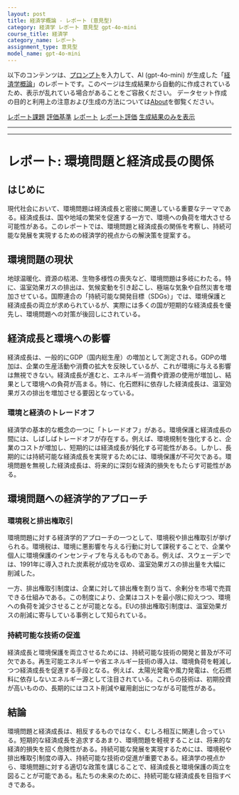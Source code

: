 ```yaml
---
layout: post
title: 経済学概論 - レポート (意見型)
category: 経済学 レポート 意見型 gpt-4o-mini
course_title: 経済学
category_name: レポート
assignment_type: 意見型
model_name: gpt-4o-mini
---
```


以下のコンテンツは、[プロンプト](https://github.com/takedatoshiyuki/synthetic_assignments/tree/main/generated/経済学/gpt-4o-mini/prompt_レポート-意見型.md)を入力して、AI (gpt-4o-mini) が生成した「[経済学概論](/contents/経済学/)」のレポートです。このページは生成結果から自動的に作成されているため、表示が乱れている場合があることをご容赦ください。
データセット作成の目的と利用上の注意および生成の方法については[About](/About)を御覧ください。

[レポート課題](../レポート課題-意見型)
[評価基準](../評価基準-意見型)
[レポート](../レポート-意見型)
[レポート評価](../レポート評価-意見型)
[生成結果のみを表示](https://github.com/takedatoshiyuki/synthetic_assignments/tree/main/generated/経済学/gpt-4o-mini/レポート-意見型.md)
  

***
***
  
# レポート: 環境問題と経済成長の関係

## はじめに

現代社会において、環境問題は経済成長と密接に関連している重要なテーマである。経済成長は、国や地域の繁栄を促進する一方で、環境への負荷を増大させる可能性がある。このレポートでは、環境問題と経済成長の関係を考察し、持続可能な発展を実現するための経済学的視点からの解決策を提案する。

## 環境問題の現状

地球温暖化、資源の枯渇、生物多様性の喪失など、環境問題は多岐にわたる。特に、温室効果ガスの排出は、気候変動を引き起こし、極端な気象や自然災害を増加させている。国際連合の「持続可能な開発目標（SDGs）」では、環境保護と経済成長の両立が求められているが、実際には多くの国が短期的な経済成長を優先し、環境問題への対策が後回しにされている。

## 経済成長と環境への影響

経済成長は、一般的にGDP（国内総生産）の増加として測定される。GDPの増加は、企業の生産活動や消費の拡大を反映しているが、これが環境に与える影響は無視できない。経済成長が進むと、エネルギー消費や資源の使用が増加し、結果として環境への負荷が高まる。特に、化石燃料に依存した経済成長は、温室効果ガスの排出を増加させる要因となっている。

### 環境と経済のトレードオフ

経済学の基本的な概念の一つに「トレードオフ」がある。環境保護と経済成長の間には、しばしばトレードオフが存在する。例えば、環境規制を強化すると、企業のコストが増加し、短期的には経済成長が鈍化する可能性がある。しかし、長期的には持続可能な経済成長を実現するためには、環境保護が不可欠である。環境問題を無視した経済成長は、将来的に深刻な経済的損失をもたらす可能性がある。

## 環境問題への経済学的アプローチ

### 環境税と排出権取引

環境問題に対する経済学的アプローチの一つとして、環境税や排出権取引が挙げられる。環境税は、環境に悪影響を与える行動に対して課税することで、企業や個人に環境保護のインセンティブを与えるものである。例えば、スウェーデンでは、1991年に導入された炭素税が成功を収め、温室効果ガスの排出量を大幅に削減した。

一方、排出権取引制度は、企業に対して排出権を割り当て、余剰分を市場で売買できる仕組みである。この制度により、企業はコストを最小限に抑えつつ、環境への負荷を減少させることが可能となる。EUの排出権取引制度は、温室効果ガスの削減に寄与している事例として知られている。

### 持続可能な技術の促進

経済成長と環境保護を両立させるためには、持続可能な技術の開発と普及が不可欠である。再生可能エネルギーや省エネルギー技術の導入は、環境負荷を軽減しつつ経済成長を促進する手段となる。例えば、太陽光発電や風力発電は、化石燃料に依存しないエネルギー源として注目されている。これらの技術は、初期投資が高いものの、長期的にはコスト削減や雇用創出につながる可能性がある。

## 結論

環境問題と経済成長は、相反するものではなく、むしろ相互に関連し合っている。短期的な経済成長を追求するあまり、環境問題を軽視することは、将来的な経済的損失を招く危険性がある。持続可能な発展を実現するためには、環境税や排出権取引制度の導入、持続可能な技術の促進が重要である。経済学の視点から、環境問題に対する適切な政策を講じることで、経済成長と環境保護の両立を図ることが可能である。私たちの未来のために、持続可能な経済成長を目指すべきである。
